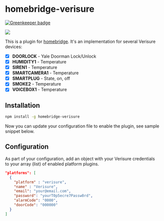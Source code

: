 # homebridge-verisure

[![Greenkeeper badge](https://badges.greenkeeper.io/ptz0n/homebridge-verisure.svg)](https://greenkeeper.io/)

[![](https://travis-ci.org/ptz0n/homebridge-verisure.svg?branch=master)](https://travis-ci.org/ptz0n/homebridge-verisure)

This is a plugin for [homebridge](https://github.com/nfarina/homebridge). It's
an implementation for several Verisure devices:

- [x] __DOORLOCK__ - Yale Doorman Lock/Unlock
- [x] __HUMIDITY1__ - Temperature
- [x] __SIREN1__ - Temperature
- [x] __SMARTCAMERA1__ - Temperature
- [x] __SMARTPLUG__ - State, on, off
- [x] __SMOKE2__ - Temperature
- [x] __VOICEBOX1__ - Temperature

## Installation

```bash
npm install -g homebridge-verisure
```

Now you can update your configuration file to enable the plugin, see sample
snippet below.

## Configuration

As part of your configuration, add an object with your Verisure credentials to
your array (list) of enabled platform plugins.

```json
"platforms": [
  {
    "platform" : "verisure",
    "name" : "Verisure",
    "email": "your@email.com",
    "password": "yourT0p5ecre7Passw0rd",
    "alarmCode": "0000",
    "doorCode": "000000"
  }
]
```
